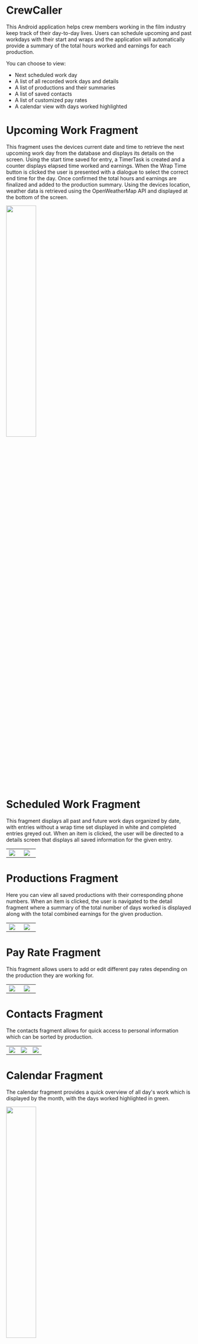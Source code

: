 # CrewCaller
This Android application helps crew members working in the film industry keep track of their day-to-day lives. Users can schedule upcoming and past workdays with their start and wraps and the application will automatically provide a summary of the total hours worked and earnings for each production. 

You can choose to view:
- Next scheduled work day
- A list of all recorded work days and details
- A list of productions and their summaries 
- A list of saved contacts
- A list of customized pay rates
- A calendar view with days worked highlighted

# Upcoming Work Fragment
This fragment uses the devices current date and time to retrieve the next upcoming work day from the database and displays its details on the screen. Using the start time saved for entry, a TimerTask is created and a counter displays elapsed time worked and earnings. When the Wrap Time button is clicked the user is presented with a dialogue to select the correct end time for the day. Once confirmed the total hours and earnings are finalized and added to the production summary.
Using the devices location, weather data is retrieved using the OpenWeatherMap API and displayed at the bottom of the screen.

<img src="https://user-images.githubusercontent.com/93240608/191449677-7824a5b0-d5c1-4f4b-aba3-b26a72a0d71e.gif" width="40%">


# Scheduled Work Fragment
This fragment displays all past and future work days organized by date, with entries without a wrap time set displayed in white and completed entries greyed out. When an item is clicked, the user will be directed to a details screen that displays all saved information for the given entry. 

<table width="100%">
  <tr>
  <td width="40%"><img src="https://user-images.githubusercontent.com/93240608/191453794-ff1f57b4-a5b2-435b-8e42-07b44ea62d07.jpg">
</td>
  <td width="40%"><img src="https://user-images.githubusercontent.com/93240608/191455757-c0dd2e66-e028-481c-a6ae-afe2c81c9d75.jpg">
</td>
  </tr>
</table>


# Productions Fragment

Here you can view all saved productions with their corresponding phone numbers. When an item is clicked, the user is navigated to the detail fragment where a summary of the total number of days worked is displayed along with the total combined earnings for the given production. 

<table width="100%">
  <tr>
  <td width="40%"><img src="https://user-images.githubusercontent.com/93240608/191459760-09d86f4a-39e7-45a0-95ac-65432770e007.jpg">
</td>
  <td width="40%"><img src="https://user-images.githubusercontent.com/93240608/191459752-d30f99cb-d9b3-473d-b1c7-1ec081e7889a.jpg">
</td>
  </tr>
</table>


# Pay Rate Fragment

This fragment allows users to add or edit different pay rates depending on the production they are working for.

<table width="100%">
  <tr>
  <td width="40%"><img src="https://user-images.githubusercontent.com/93240608/191464212-5532599d-dc99-4e45-bdba-102892f35171.jpg">
</td>
  <td width="40%"><img src="https://user-images.githubusercontent.com/93240608/191464268-4ba86d31-09f3-4498-afc0-6e52b3e596ee.jpg">
</td>
  </tr>
</table>

# Contacts Fragment

The contacts fragment allows for quick access to personal information which can be sorted by production. 

<table width="100%">
  <tr>
  <td width="33.33%"><img src="https://user-images.githubusercontent.com/93240608/191667315-54d3346e-19c1-43db-ad83-66222354f3a7.jpg">
</td>
  <td width="33.33%"><img src="https://user-images.githubusercontent.com/93240608/191667425-73842dc8-8460-4f07-90bc-5a69f83698e9.jpg">
</td>
      <td width="33.33%"><img src="https://user-images.githubusercontent.com/93240608/191667481-41167887-b2c2-4d73-b9d1-483dbc54c0b4.jpg">
</td>
  </tr>
</table>

# Calendar Fragment
The calendar fragment provides a quick overview of all day's work which is displayed by the month, with the days worked highlighted in green.

<img src="https://user-images.githubusercontent.com/93240608/191667469-78bc6c25-fa18-4867-ba4c-9940cf2b943f.jpg" width="40%">


# Preferences Fragment
Utilizing Firebase Authentication and Cloud Firestore, users have the ability to access their saved data on multiple devices by using either an email and password or their Google account.

<img src="https://user-images.githubusercontent.com/93240608/191668376-f2b57fd0-6b62-48db-a80e-473f7626e228.jpg" width="40%">

# Permissions

    - Access Fine Location
    - Access Course Location
    - Access Background Location
    - Access Network State
    - Internet
    - Wake Lock
    - Call Phone

# API
- OpenWeatherMap API

# Developed By
Grayson Ruffo

      Copyright 2022 Grayson Ruffo
